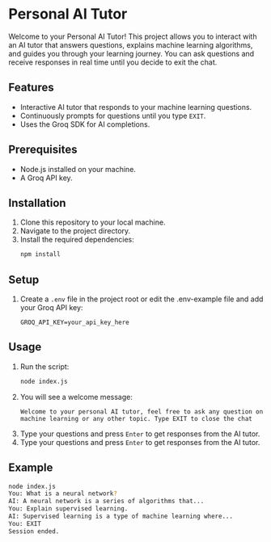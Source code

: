 # Personal AI Tutor

Welcome to your Personal AI Tutor! This project allows you to interact with an AI tutor that answers questions, explains machine learning algorithms, and guides you through your learning journey. You can ask questions and receive responses in real time until you decide to exit the chat.

## Features

- Interactive AI tutor that responds to your machine learning questions.
- Continuously prompts for questions until you type `EXIT`.
- Uses the Groq SDK for AI completions.

## Prerequisites

- Node.js installed on your machine.
- A Groq API key.

## Installation

1. Clone this repository to your local machine.
2. Navigate to the project directory.
3. Install the required dependencies:
   ```bash
   npm install
   ```

## Setup

1. Create a `.env` file in the project root or edit the .env-example file and add your Groq API key:
   ```env
   GROQ_API_KEY=your_api_key_here
   ```

## Usage

1. Run the script:
   ```bash
   node index.js
   ```
2. You will see a welcome message:
   ```
   Welcome to your personal AI tutor, feel free to ask any question on machine learning or any other topic. Type EXIT to close the chat
   ```
3. Type your questions and press `Enter` to get responses from the AI tutor.
4. Type your questions and press `Enter` to get responses from the AI tutor.

## Example

```bash
node index.js
You: What is a neural network?
AI: A neural network is a series of algorithms that...
You: Explain supervised learning.
AI: Supervised learning is a type of machine learning where...
You: EXIT
Session ended.
```
